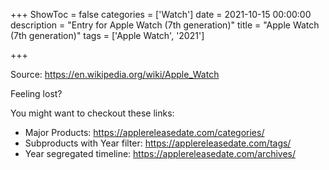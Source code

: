 +++
ShowToc = false
categories = ['Watch']
date = 2021-10-15 00:00:00
description = "Entry for Apple Watch (7th generation)"
title = "Apple Watch (7th generation)"
tags = ['Apple Watch', '2021']

+++

Source: https://en.wikipedia.org/wiki/Apple_Watch

Feeling lost?

You might want to checkout these links:
- Major Products: https://applereleasedate.com/categories/
- Subproducts with Year filter: https://applereleasedate.com/tags/
- Year segregated timeline: https://applereleasedate.com/archives/

